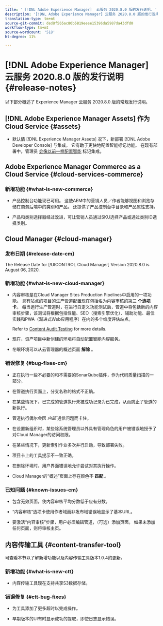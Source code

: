 ```yaml
---
title: ' [!DNL Adobe Experience Manager]  云服务 2020.8.0 版的发行说明。'
description: '[!DNL Adobe Experience Manager] 云服务 2020.8.0 版的发行说明。'
translation-type: tm+mt
source-git-commit: ded8f565ac80b5819eeee15396da5987da43dfd0
workflow-type: tm+mt
source-wordcount: '518'
ht-degree: 11%

---
```



# [!DNL Adobe Experience Manager] 云服务 2020.8.0 版的发行说明 {#release-notes}

以下部分概述了 Experience Manager 云服务 2020.8.0 版的常规发行说明。

## [!DNL Adobe Experience Manager Assets] 作为Cloud Service {#assets}

* 默认情 [!DNL Experience Manager Assets] 况下，新部署 [!DNL Adobe Developer Console] 与集成。 它有助于更快地配置智能标记功能。 在现有部署中，管理员 [会像以前一样配置智能](/help/assets/smart-tags-configuration.md#aio-integration) 标记集成。

## Adobe Experience Manager Commerce as a Cloud Service {#cloud-services-commerce}

### 新增功能 {#what-is-new-commerce}

* 产品控制台功能现已可用。 这使AEM中的营销人员／作者能够视图和浏览存储在商务后端中的类别和产品。 还提供了产品控制台中目录和产品属性支持。

* 产品和类别选择器经过改进，可让营销人员通过SKU选择产品或通过类别ID选择类别。

## Cloud Manager {#cloud-manager}

### 发布日期 {#release-date-cm}

The Release Date for [!UICONTROL Cloud Manager] Version 2020.8.0 is August 06, 2020.

### 新增功能 {#what-is-new-cloud-manager}

* 内容审核是在Cloud Manager Sites Production Pipelines中启用的一项功能。 具有站点的项目的生产管道配置现在包括名为内容审核的第三 **个选项卡**。 每当运行生产管道时，在进行自定义功能测试后，管道中将包括新的内容审核步骤，该测试将根据包括性能、SEO（搜索引擎优化）、辅助功能、最佳实践和PWA（渐进式Web应用程序）在内的多个维度评估站点。

   Refer to [Content Audit Testing](/help/implementing/developing/introduction/understand-test-results.md#content-audit-testing) for more details.

* 现在，资产项目中新创建的环境将自动配置智能内容服务。

* 冬眠环境可以从云管理器的概述页面 **解除** 。


### 错误修复 {#bug-fixes-cm}

* 正在执行一些不必要的和不需要的SonarQube插件，作为代码质量扫描的一部分。

* 在管道执行页面上，分支名称的格式不正确。

* 在某些情况下，已完成的管道执行未被成功记录为已完成，从而防止了管道的新执行。

* 管道执行偶尔会因 *内部* 通信问题而卡住。

* 在设置新组织时，某些除系统管理员以外具有管理角色的用户被错误地授予了对Cloud Manager的访问权限。

* 在某些情况下，更新索引作业多次并行启动，导致部署失败。

* 项目卡上的工具提示不一致正确。

* 在删除环境时，用户界面错误地允许尝试对其执行操作。

* Cloud Manager的“概述”页面上存在颜色不 **匹配** 。

### 已知问题 {#known-issues-cm}

* 包含无效页面，使内容审核平均分数低于应有分数。

* “内容审核”选项卡使用作者域而非发布域错误地显示了基本URL。

* 要激活“内容审核”步骤，用户必须编辑管道，（可选）添加页面。 如果未添加任何页面，则将审核主页。

## 内容传输工具 {#content-transfer-tool}

可查看本节以了解新增功能以及内容传输工具版本1.0.4的更新。

### 新增功能 {#what-is-new-ctt}

* 内容传输工具现在支持共享S3数据存储。

### 错误修复 {#ctt-bug-fixes}

* 为工具添加了更多超时以完成操作。

* 早期版本的UI有时显示成功的提取，即使日志显示错误。

